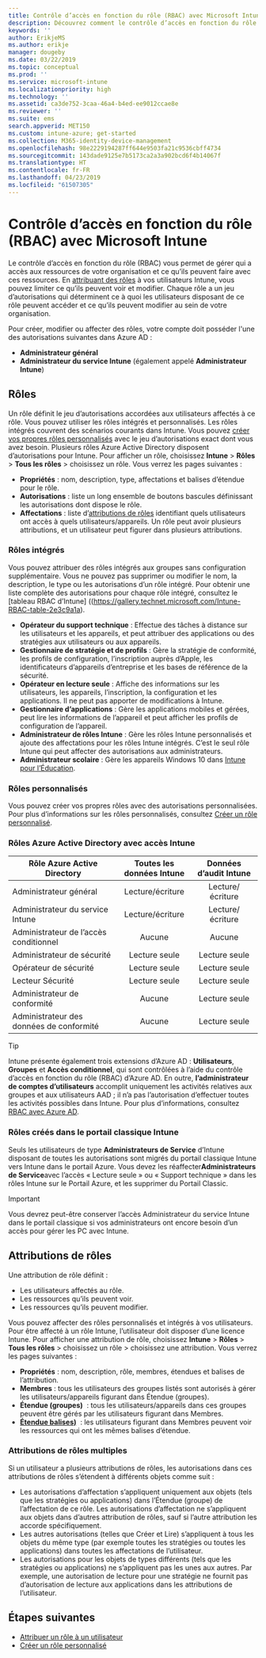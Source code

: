 ```yaml
---
title: Contrôle d’accès en fonction du rôle (RBAC) avec Microsoft Intune
description: Découvrez comment le contrôle d’accès en fonction du rôle (RBAC) vous permet de contrôler qui peut exécuter des actions et apporter des modifications dans Microsoft Intune.
keywords: ''
author: ErikjeMS
ms.author: erikje
manager: dougeby
ms.date: 03/22/2019
ms.topic: conceptual
ms.prod: ''
ms.service: microsoft-intune
ms.localizationpriority: high
ms.technology: ''
ms.assetid: ca3de752-3caa-46a4-b4ed-ee9012ccae8e
ms.reviewer: ''
ms.suite: ems
search.appverid: MET150
ms.custom: intune-azure; get-started
ms.collection: M365-identity-device-management
ms.openlocfilehash: 98e2229194287ff644e9503fa21c9536cbff4734
ms.sourcegitcommit: 143dade9125e7b5173ca2a3a902bcd6f4b14067f
ms.translationtype: HT
ms.contentlocale: fr-FR
ms.lasthandoff: 04/23/2019
ms.locfileid: "61507305"
---
```

# <a name="role-based-access-control-rbac-with-microsoft-intune"></a>Contrôle d’accès en fonction du rôle (RBAC) avec Microsoft Intune

Le contrôle d’accès en fonction du rôle (RBAC) vous permet de gérer qui a accès aux ressources de votre organisation et ce qu’ils peuvent faire avec ces ressources.  En [attribuant des rôles](assign-role.md) à vos utilisateurs Intune, vous pouvez limiter ce qu’ils peuvent voir et modifier. Chaque rôle a un jeu d’autorisations qui déterminent ce à quoi les utilisateurs disposant de ce rôle peuvent accéder et ce qu’ils peuvent modifier au sein de votre organisation.

Pour créer, modifier ou affecter des rôles, votre compte doit posséder l'une des autorisations suivantes dans Azure AD :
- **Administrateur général**
- **Administrateur du service Intune** (également appelé **Administrateur Intune**)

## <a name="roles"></a>Rôles
Un rôle définit le jeu d’autorisations accordées aux utilisateurs affectés à ce rôle.
Vous pouvez utiliser les rôles intégrés et personnalisés. Les rôles intégrés couvrent des scénarios courants dans Intune. Vous pouvez [créer vos propres rôles personnalisés](create-custom-role.md) avec le jeu d’autorisations exact dont vous avez besoin. Plusieurs rôles Azure Active Directory disposent d’autorisations pour Intune.
Pour afficher un rôle, choisissez **Intune** > **Rôles** > **Tous les rôles** > choisissez un rôle. Vous verrez les pages suivantes :

-   **Propriétés** : nom, description, type, affectations et balises d’étendue pour le rôle. 
-   **Autorisations** : liste un long ensemble de boutons bascules définissant les autorisations dont dispose le rôle.
-   **Affectations** : liste d’[attributions de rôles]( assign-role.md) identifiant quels utilisateurs ont accès à quels utilisateurs/appareils. Un rôle peut avoir plusieurs attributions, et un utilisateur peut figurer dans plusieurs attributions.

### <a name="built-in-roles"></a>Rôles intégrés
Vous pouvez attribuer des rôles intégrés aux groupes sans configuration supplémentaire. Vous ne pouvez pas supprimer ou modifier le nom, la description, le type ou les autorisations d’un rôle intégré. Pour obtenir une liste complète des autorisations pour chaque rôle intégré, consultez le [tableau RBAC d’Intune] ((https://gallery.technet.microsoft.com/Intune-RBAC-table-2e3c9a1a).

- **Opérateur du support technique** : Effectue des tâches à distance sur les utilisateurs et les appareils, et peut attribuer des applications ou des stratégies aux utilisateurs ou aux appareils.
- **Gestionnaire de stratégie et de profils** : Gère la stratégie de conformité, les profils de configuration, l’inscription auprès d’Apple, les identificateurs d’appareils d’entreprise et les bases de référence de la sécurité.
- **Opérateur en lecture seule** : Affiche des informations sur les utilisateurs, les appareils, l’inscription, la configuration et les applications. Il ne peut pas apporter de modifications à Intune.
- **Gestionnaire d’applications** : Gère les applications mobiles et gérées, peut lire les informations de l’appareil et peut afficher les profils de configuration de l’appareil.
- **Administrateur de rôles Intune** : Gère les rôles Intune personnalisés et ajoute des affectations pour les rôles Intune intégrés. C’est le seul rôle Intune qui peut affecter des autorisations aux administrateurs.
- **Administrateur scolaire** : Gère les appareils Windows 10 dans [Intune pour l’Éducation](introduction-intune-education.md).

### <a name="custom-roles"></a>Rôles personnalisés
Vous pouvez créer vos propres rôles avec des autorisations personnalisées. Pour plus d’informations sur les rôles personnalisés, consultez [Créer un rôle personnalisé](create-custom-role.md).

### <a name="azure-active-directory-roles-with-intune-access"></a>Rôles Azure Active Directory avec accès Intune
| Rôle Azure Active Directory | Toutes les données Intune | Données d’audit Intune |
| --- | :---: | :---: |
| Administrateur général | Lecture/écriture | Lecture/écriture |
| Administrateur du service Intune | Lecture/écriture | Lecture/écriture |
| Administrateur de l’accès conditionnel | Aucune | Aucune |
| Administrateur de sécurité | Lecture seule | Lecture seule |
| Opérateur de sécurité | Lecture seule | Lecture seule |
| Lecteur Sécurité | Lecture seule | Lecture seule |
| Administrateur de conformité | Aucune | Lecture seule |
| Administrateur des données de conformité | Aucune | Lecture seule |

> [!TIP]
> Intune présente également trois extensions d’Azure AD : **Utilisateurs**, **Groupes** et **Accès conditionnel**, qui sont contrôlées à l’aide du contrôle d’accès en fonction du rôle (RBAC) d’Azure AD. En outre, **l’administrateur de comptes d’utilisateurs** accomplit uniquement les activités relatives aux groupes et aux utilisateurs AAD ; il n’a pas l’autorisation d’effectuer toutes les activités possibles dans Intune. Pour plus d’informations, consultez [RBAC avec Azure AD](https://docs.microsoft.com/azure/active-directory/active-directory-assign-admin-roles).
### <a name="roles-created-in-the-intune-classic-portal"></a>Rôles créés dans le portail classique Intune
Seuls les utilisateurs de type **Administrateurs de Service** d’Intune disposant de toutes les autorisations sont migrés du portail classique Intune vers Intune dans le portail Azure. Vous devez les réaffecter**Administrateurs de Service**avec l’accès « Lecture seule » ou « Support technique » dans les rôles Intune sur le Portail Azure, et les supprimer du Portail Classic.
> [!IMPORTANT]
> Vous devrez peut-être conserver l’accès Administrateur du service Intune dans le portail classique si vos administrateurs ont encore besoin d’un accès pour gérer les PC avec Intune.

## <a name="role-assignments"></a>Attributions de rôles
Une attribution de rôle définit :

- Les utilisateurs affectés au rôle.
- Les ressources qu’ils peuvent voir.
- Les ressources qu’ils peuvent modifier.

Vous pouvez affecter des rôles personnalisés et intégrés à vos utilisateurs. Pour être affecté à un rôle Intune, l’utilisateur doit disposer d’une licence Intune.
Pour afficher une attribution de rôle, choisissez **Intune** > **Rôles** > **Tous les rôles** > choisissez un rôle > choisissez une attribution. Vous verrez les pages suivantes :

-   **Propriétés** : nom, description, rôle, membres, étendues et balises de l’attribution.
-   **Membres** : tous les utilisateurs des groupes listés sont autorisés à gérer les utilisateurs/appareils figurant dans Étendue (groupes).
-   **Étendue (groupes)**  : tous les utilisateurs/appareils dans ces groupes peuvent être gérés par les utilisateurs figurant dans Membres.
-   **[Étendue balises)](scope-tags.md)**  : les utilisateurs figurant dans Membres peuvent voir les ressources qui ont les mêmes balises d’étendue.

### <a name="multiple-role-assignments"></a>Attributions de rôles multiples
Si un utilisateur a plusieurs attributions de rôles, les autorisations dans ces attributions de rôles s’étendent à différents objets comme suit :

- Les autorisations d’affectation s’appliquent uniquement aux objets (tels que les stratégies ou applications) dans l’Étendue (groupe) de l’affectation de ce rôle. Les autorisations d’affectation ne s’appliquent aux objets dans d’autres attribution de rôles, sauf si l’autre attribution les accorde spécifiquement.
- Les autres autorisations (telles que Créer et Lire) s’appliquent à tous les objets du même type (par exemple toutes les stratégies ou toutes les applications) dans toutes les affectations de l’utilisateur.
- Les autorisations pour les objets de types différents (tels que les stratégies ou applications) ne s’appliquent pas les unes aux autres. Par exemple, une autorisation de lecture pour une stratégie ne fournit pas d’autorisation de lecture aux applications dans les attributions de l’utilisateur.

## <a name="next-steps"></a>Étapes suivantes
- [Attribuer un rôle à un utilisateur](assign-role.md)
- [Créer un rôle personnalisé](create-custom-role.md)
